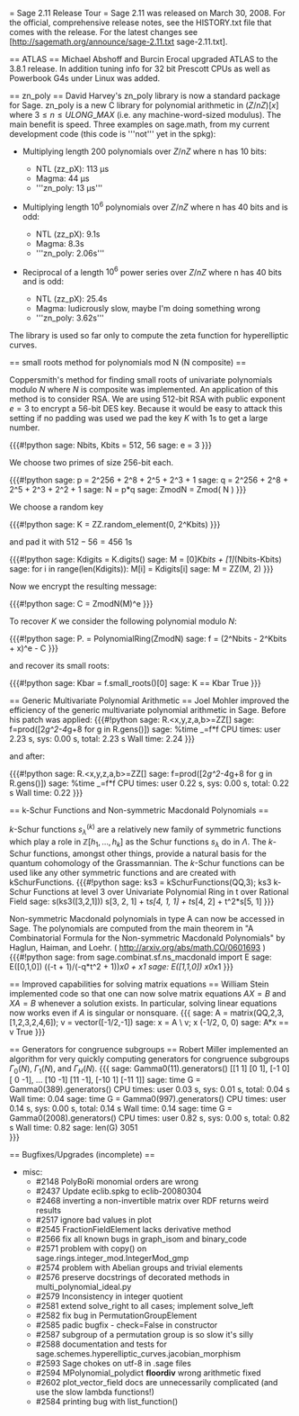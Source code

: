 = Sage 2.11 Release Tour =
Sage 2.11 was released on March 30, 2008. For the official, comprehensive release notes, see the HISTORY.txt file that comes with the release. For the latest changes see [http://sagemath.org/announce/sage-2.11.txt sage-2.11.txt].

==  ATLAS ==
Michael Abshoff and Burcin Erocal upgraded ATLAS to the 3.8.1 release. In addition tuning info for 32 bit Prescott CPUs as well as  Powerbook G4s under Linux was added.

== zn_poly ==
David Harvey's zn_poly library is now a standard package for Sage. zn_poly is a new C library for polynomial arithmetic in $(Z/nZ)[x]$ where $3 \le n \le ULONG\_MAX$ (i.e. any machine-word-sized modulus). The main benefit is speed. Three examples on sage.math, from my   current development code (this code is '''not''' yet in the spkg):
 * Multiplying length $200$ polynomials over $Z/nZ$ where n has 10 bits:
   * NTL (zz_pX): 113 µs
   * Magma: 44 µs
   * '''zn_poly: 13 µs'''

 * Multiplying length $10^6$ polynomials over $Z/nZ$ where n has 40 bits and is odd:
   * NTL (zz_pX): 9.1s
   * Magma: 8.3s
   * '''zn_poly: 2.06s'''

 * Reciprocal of a length $10^6$ power series over $Z/nZ$ where n has 40 bits and is odd:
   * NTL (zz_pX): 25.4s
   * Magma: ludicrously slow, maybe I'm doing something wrong
   * '''zn_poly: 3.62s'''

The library is used so far only to compute the zeta function for hyperelliptic curves.

== small roots method for polynomials mod N (N composite) ==

Coppersmith's method for finding small roots of univariate polynomials modulo $N$ where $N$ is composite was implemented. An application of this method is to consider RSA. We are using 512-bit RSA with public exponent $e=3$ to encrypt a 56-bit DES
key. Because it would be easy to attack this setting if no padding was used we pad the key $K$ with 1s to get a large number.

{{{#!python
sage: Nbits, Kbits = 512, 56
sage: e = 3
}}}

We choose two primes of size 256-bit each.

{{{#!python
sage: p = 2^256 + 2^8 + 2^5 + 2^3 + 1
sage: q = 2^256 + 2^8 + 2^5 + 2^3 + 2^2 + 1
sage: N = p*q
sage: ZmodN = Zmod( N )
}}}

We choose a random key

{{{#!python
sage: K = ZZ.random_element(0, 2^Kbits)
}}}

and pad it with $512-56=456$ $1$s

{{{#!python
sage: Kdigits = K.digits()
sage: M = [0]*Kbits + [1]*(Nbits-Kbits)
sage: for i in range(len(Kdigits)): M[i] = Kdigits[i]
sage: M = ZZ(M, 2)
}}}

Now we encrypt the resulting message:

{{{#!python
sage: C = ZmodN(M)^e
}}}

To recover $K$ we consider the following polynomial modulo $N$:

{{{#!python
sage: P.<x> = PolynomialRing(ZmodN)
sage: f = (2^Nbits - 2^Kbits + x)^e - C
}}}

and recover its small roots:

{{{#!python
sage: Kbar = f.small_roots()[0]
sage: K == Kbar
True
}}}

== Generic Multivariate Polynomial Arithmetic ==
Joel Mohler improved the efficiency of the generic multivariate polynomial arithmetic in Sage. Before his patch was applied:
{{{#!python
sage: R.<x,y,z,a,b>=ZZ[]
sage: f=prod([2*g^2-4*g+8 for g in R.gens()])
sage: %time _=f*f
CPU times: user 2.23 s, sys: 0.00 s, total: 2.23 s
Wall time: 2.24
}}}

and after:

{{{#!python
sage: R.<x,y,z,a,b>=ZZ[]
sage: f=prod([2*g^2-4*g+8 for g in R.gens()])
sage: %time _=f*f
CPU times: user 0.22 s, sys: 0.00 s, total: 0.22 s
Wall time: 0.22
}}}

== k-Schur Functions and Non-symmetric Macdonald Polynomials ==

$k$-Schur functions $s_\lambda^{(k)}$ are a relatively new family of symmetric functions which play a role in $\mathbb{Z}[h_1, \ldots, h_k]$ as the Schur functions $s_\lambda$ do in $\Lambda$.  The $k$-Schur functions, amongst other things, provide a natural basis for the quantum cohomology of the Grassmannian.  The $k$-Schur functions can be used like any other symmetric functions and are created with kSchurFunctions.
{{{#!python
sage: ks3 = kSchurFunctions(QQ,3); ks3
k-Schur Functions at level 3 over Univariate Polynomial Ring in t over Rational Field
sage: s(ks3([3,2,1]))
s[3, 2, 1] + t*s[4, 1, 1] + t*s[4, 2] + t^2*s[5, 1]
}}}

Non-symmetric Macdonald polynomials in type A can now be accessed in Sage.  The polynomials are computed from the main theorem in "A Combinatorial Formula for the Non-symmetric Macdonald Polynomials" by Haglun, Haiman, and Loehr. ( http://arxiv.org/abs/math.CO/0601693 )
{{{#!python
sage: from sage.combinat.sf.ns_macdonald import E
sage: E([0,1,0])
((-t + 1)/(-q*t^2 + 1))*x0 + x1
sage: E([1,1,0])
x0*x1
}}}

== Improved capabilities for solving matrix equations ==
William Stein implemented code so that one can now solve matrix equations $AX = B$ and $XA=B$ whenever a solution exists.  In particular, solving linear equations now works even if $A$ is singular or nonsquare. 
{{{
sage: A = matrix(QQ,2,3, [1,2,3,2,4,6]); v = vector([-1/2,-1])
sage: x = A \ v; x
(-1/2, 0, 0)
sage: A*x == v
True
}}}

== Generators for congruence subgroups ==
Robert Miller implemented an algorithm for very quickly 
computing generators for congruence subgroups $\Gamma_0(N)$, $\Gamma_1(N)$,
and $\Gamma_H(N)$. 
{{{
sage: Gamma0(11).generators()
[[1 1]
[0 1],
 [-1  0]
[ 0 -1],
...
 [10 -1]
[11 -1],
 [-10   1]
[-11   1]]
sage: time G = Gamma0(389).generators()
CPU times: user 0.03 s, sys: 0.01 s, total: 0.04 s
Wall time: 0.04
sage: time G = Gamma0(997).generators()
CPU times: user 0.14 s, sys: 0.00 s, total: 0.14 s
Wall time: 0.14
sage: time G = Gamma0(2008).generators()
CPU times: user 0.82 s, sys: 0.00 s, total: 0.82 s
Wall time: 0.82
sage: len(G)
3051  
}}}

== Bugfixes/Upgrades (incomplete) ==

 * misc:
   * #2148  PolyBoRi monomial orders are wrong
   * #2437  Update eclib.spkg to eclib-20080304
   * #2468  inverting a non-invertible matrix over RDF returns weird results
   * #2517  ignore bad values in plot
   * #2545  FractionFieldElement lacks derivative method
   * #2566  fix all known bugs in graph_isom and binary_code
   * #2571  problem with copy() on sage.rings.integer_mod.IntegerMod_gmp
   * #2574  problem with Abelian groups and trivial elements
   * #2576  preserve docstrings of decorated methods in multi_polynomial_ideal.py
   * #2579  Inconsistency in integer quotient
   * #2581  extend solve_right to all cases; implement solve_left
   * #2582  fix bug in PermutationGroupElement
   * #2585  padic bugfix - check=False in constructor
   * #2587  subgroup of a permutation group is so slow it's silly
   * #2588  documentation and tests for sage.schemes.hyperelliptic_curves.jacobian_morphism
   * #2593  Sage chokes on utf-8 in .sage files
   * #2594  MPolynomial_polydict __floordiv__ wrong arithmetic fixed
   * #2602  plot_vector_field docs are unnecessarily complicated (and use the slow lambda functions!)
   * #2584  printing bug with list_function()
